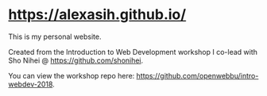 # https://alexasih.github.io/
This is my personal website.

Created from the Introduction to Web Development workshop I co-lead with Sho Nihei @ https://github.com/shonihei.

You can view the workshop repo here: https://github.com/openwebbu/intro-webdev-2018.

